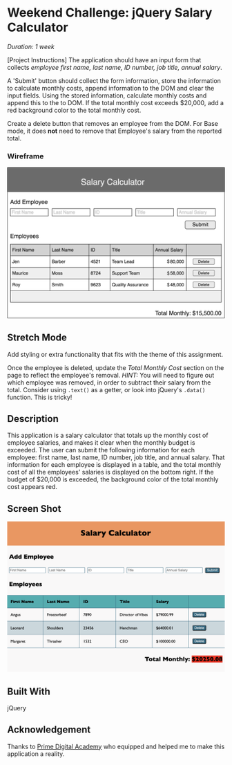 # Weekend Challenge: jQuery Salary Calculator

_Duration: 1 week_

[Project Instructions]
The application should have an input form that collects _employee first name, last name, ID number, job title, annual salary_.

A 'Submit' button should collect the form information, store the information to calculate monthly costs, append information to the DOM and clear the input fields. Using the stored information, calculate monthly costs and append this to the to DOM. If the total monthly cost exceeds $20,000, add a red background color to the total monthly cost.

Create a delete button that removes an employee from the DOM. For Base mode, it does **not** need to remove that Employee's salary from the reported total.

### Wireframe

![Wireframe](salary-calc-wireframe.png)

## Stretch Mode

Add styling or extra functionality that fits with the theme of this assignment.

Once the employee is deleted, update the _Total Monthly Cost_ section on the page to reflect the employee's removal. _HINT:_ You will need to figure out which employee was removed, in order to subtract their salary from the total. Consider using `.text()` as a getter, or look into jQuery's `.data()` function. This is tricky! 

## Description

This application is a salary calculator that totals up the monthly cost of employee salaries, and makes it clear when the monthly budget is exceeded. The user can submit the following information for each employee: first name, last name, ID number, job title, and annual salary. That information for each employee is displayed in a table, and the total monthly cost of all the employees' salaries is displayed on the bottom right. If the budget of $20,000 is exceeded, the background color of the total monthly cost appears red.

## Screen Shot
![Wireframe](screen-shot.png)

## Built With

jQuery

## Acknowledgement

Thanks to [Prime Digital Academy](www.primeacademy.io) who equipped and helped me to make this application a reality.